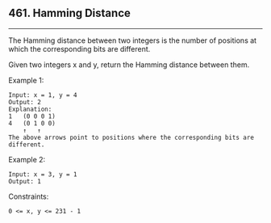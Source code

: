 ## 461. Hamming Distance
----

The Hamming distance between two integers is the number of positions at which the corresponding bits are different.

Given two integers x and y, return the Hamming distance between them.

 

Example 1:

    Input: x = 1, y = 4
    Output: 2
    Explanation:
    1   (0 0 0 1)
    4   (0 1 0 0)
        ↑   ↑
    The above arrows point to positions where the corresponding bits are different.

Example 2:

    Input: x = 3, y = 1
    Output: 1
    

Constraints:

    0 <= x, y <= 231 - 1